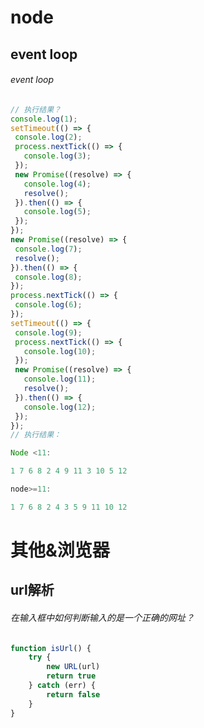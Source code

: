# node

## event loop

###### event loop

```js
// 执行结果？
console.log(1);
setTimeout(() => {
 console.log(2);
 process.nextTick(() => {
   console.log(3);
 });
 new Promise((resolve) => {
   console.log(4);
   resolve();
 }).then(() => {
   console.log(5);
 });
});
new Promise((resolve) => {
 console.log(7);
 resolve();
}).then(() => {
 console.log(8);
});
process.nextTick(() => {
 console.log(6);
});
setTimeout(() => {
 console.log(9);
 process.nextTick(() => {
   console.log(10);
 });
 new Promise((resolve) => {
   console.log(11);
   resolve();
 }).then(() => {
   console.log(12);
 });
});
// 执行结果：
```

```javascript
Node <11:

1 7 6 8 2 4 9 11 3 10 5 12 

node>=11:

1 7 6 8 2 4 3 5 9 11 10 12
```





# 其他&浏览器

## url解析

###### 在输入框中如何判断输入的是一个正确的网址？

```js
function isUrl() {
    try {
        new URL(url)
        return true
    } catch (err) {
        return false
    }
}
```



